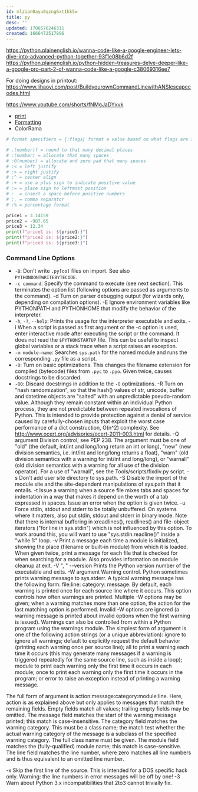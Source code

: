 ```yaml
---
id: mlzian0ayu0qzng6xt1kk5w
title: py
desc: ''
updated: 1706576246311
created: 1666472517896
---
```

https://python.plainenglish.io/wanna-code-like-a-google-engineer-lets-dive-into-advanced-python-together-93f1e08b6d2f
https://python.plainenglish.io/python-hidden-treasures-delve-deeper-like-a-google-pro-part-2-of-wanna-code-like-a-google-c38069316ee7

For doing designs in printout:
<https://www.lihaoyi.com/post/BuildyourownCommandLinewithANSIescapecodes.html>

<https://www.youtube.com/shorts/fNMgJaDYxvk>
 - [print](https://www.youtube.com/watch?v=Ap5Gx0n24w0)
- [Formatting](https://www.youtube.com/watch?v=FrvBwdAU2dQ&ab_channel=BroCode)
- ColorRama

```py
# format specifiers = {:flags} format a value based on what flags are inserted

# .(number)f = round to that many decimal places
# :(number) = allocate that many spaces
# :0(number) = allocate and zero pad that many spaces
# :< = left justify
# :> = right justify
# :^ = center align
# :+ = use a plus sign to indicate positive value
# := = place sign to leftmost position
# :  = insert a space before positive numbers
# :, = comma separator
# :% = percentage format

price1 = 3.14159
price2 = -987.65
price3 = 12.34
print(f"price1 is: ${price1:}")
print(f"price2 is: ${price2:}")
print(f"price3 is: ${price3:}")
```


### Command Line Options
- `-B`: Don't write `.py[co]` files on import. See also `PYTHONDONTWRITEBYTECODE`.
- `-c command`: Specify the command to execute (see next section). This terminates the option list (following options are passed as arguments to the command).
-d
Turn on parser debugging output (for wizards only, depending on compilation options).
-E
Ignore environment variables like PYTHONPATH and PYTHONHOME that modify the behavior of the interpreter.
- `-h`, `-?`, `--help`: Prints the usage for the interpreter executable and exits.
-i
When a script is passed as first argument or the -c option is used, enter interactive mode after executing the script or the command. It does not read the `$PYTHONSTARTUP` file. This can be useful to inspect global variables or a stack trace when a script raises an exception.
- `-m module-name`: Searches `sys.path` for the named module and runs the corresponding `.py` file as a script.
- `-O`: Turn on basic optimizations. This changes the filename extension for compiled (bytecode) files from `.pyc` to `.pyo`. Given twice, causes docstrings to be discarded.
- `-O0`: Discard docstrings in addition to the `-O` optimizations.
-R
Turn on "hash randomization", so that the hash() values of str, unicode, buffer and datetime objects are "salted" with an unpredictable pseudo-random value. Although they remain constant within an individual Python process, they are not predictable between repeated invocations of Python.
This is intended to provide protection against a denial of service
caused by carefully-chosen inputs that exploit the worst case performance of a dict construction, O(n^2) complexity. See http://www.ocert.org/advisories/ocert-2011-003.html for details.
-Q argument
Division control; see PEP 238. The argument must be one of "old" (the default, int/int and long/long return an int or long), "new" (new division semantics, i.e. int/int and long/long returns a float), "warn" (old division semantics with a warning for int/int and long/long), or "warnall" (old division semantics with a warning for all use of the division operator). For a use of "warnall", see the Tools/scripts/fixdiv.py script.
-s
Don't add user site directory to sys.path.
-S
Disable the import of the module site and the site-dependent manipulations of sys.path that it entails.
-t
Issue a warning when a source file mixes tabs and spaces for indentation in a way that makes it depend on the worth of a tab expressed in spaces. Issue an error when the option is given twice.
-u
Force stdin, stdout and stderr to be totally unbuffered. On systems where it matters, also put stdin, stdout and stderr in binary mode. Note that there is internal buffering in xreadlines(), readlines() and file-object iterators ("for line in sys.stdin") which is not influenced by this option. To work around this, you will want to use "sys.stdin.readline()" inside a "while 1:" loop.
-v
Print a message each time a module is initialized, showing the place (filename or built-in module) from which it is loaded. When given twice, print a message for each file that is checked for when searching for a module. Also provides information on module cleanup at exit.
-V ", " --version
Prints the Python version number of the executable and exits.
-W argument
Warning control. Python sometimes prints warning message to sys.stderr. A typical warning message has the following form: file:line: category: message. By default, each warning is printed once for each source line where it occurs. This option controls how often warnings are printed. Multiple -W options may be given; when a warning matches more than one option, the action for the last matching option is performed. Invalid -W options are ignored (a warning message is printed about invalid options when the first warning is issued). Warnings can also be controlled from within a Python program using the warnings module.
The simplest form of argument is one of the following action strings (or a unique abbreviation): ignore to ignore all warnings; default to explicitly request the default behavior (printing each warning once per source line); all to print a warning each time it occurs (this may generate many messages if a warning is triggered repeatedly for the same source line, such as inside a loop); module to print each warning only the first time it occurs in each module; once to print each warning only the first time it occurs in the program; or error to raise an exception instead of printing a warning message.

The full form of argument is action:message:category:module:line. Here, action is as explained above but only applies to messages that match the remaining fields. Empty fields match all values; trailing empty fields may be omitted. The message field matches the start of the warning message printed; this match is case-insensitive. The category field matches the warning category. This must be a class name; the match test whether the actual warning category of the message is a subclass of the specified warning category. The full class name must be given. The module field matches the (fully-qualified) module name; this match is case-sensitive. The line field matches the line number, where zero matches all line numbers and is thus equivalent to an omitted line number.

-x
Skip the first line of the source. This is intended for a DOS specific hack only. Warning: the line numbers in error messages will be off by one!
-3
Warn about Python 3.x incompatibilities that 2to3 cannot trivially fix.